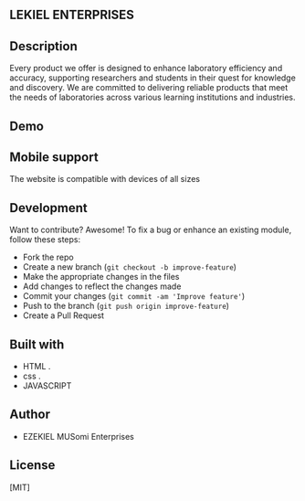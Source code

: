 ## LEKIEL ENTERPRISES
## Description
Every product we offer is designed to enhance laboratory efficiency and accuracy, supporting researchers and students in their quest for knowledge and discovery. We are committed to delivering reliable products that meet the needs of laboratories across various learning institutions and industries.
## Demo


## Mobile support
The  website is compatible with devices of all sizes 
## Development
Want to contribute? Awesome!
To fix a bug or enhance an existing module, follow these steps:
- Fork the repo
- Create a new branch (`git checkout -b improve-feature`)
- Make the appropriate changes in the files
- Add changes to reflect the changes made
- Commit your changes (`git commit -am 'Improve feature'`)
- Push to the branch (`git push origin improve-feature`)
- Create a Pull Request
## Built with
-  HTML .
-  css .
-  JAVASCRIPT

## Author
- EZEKIEL MUSomi Enterprises

## License
[MIT]